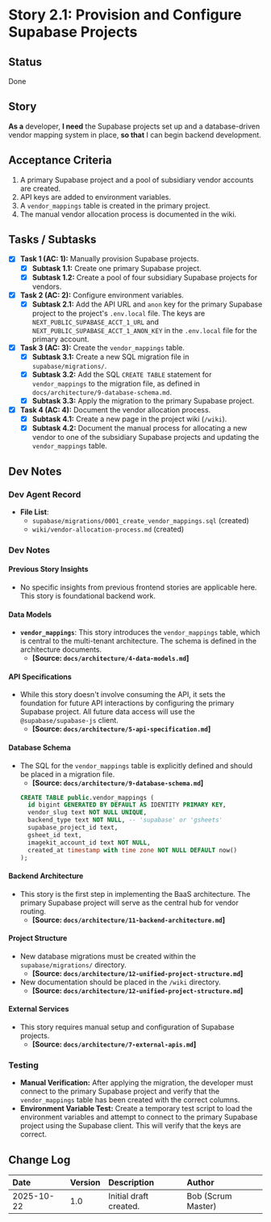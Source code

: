 # Story 2.1: Provision and Configure Supabase Projects

## Status
Done

## Story
**As a** developer,
**I need** the Supabase projects set up and a database-driven vendor mapping system in place,
**so that** I can begin backend development.

## Acceptance Criteria
1. A primary Supabase project and a pool of subsidiary vendor accounts are created.
2. API keys are added to environment variables.
3. A `vendor_mappings` table is created in the primary project.
4. The manual vendor allocation process is documented in the wiki.

## Tasks / Subtasks
- [x] **Task 1 (AC: 1):** Manually provision Supabase projects.
  - [x] **Subtask 1.1:** Create one primary Supabase project.
  - [x] **Subtask 1.2:** Create a pool of four subsidiary Supabase projects for vendors.
- [x] **Task 2 (AC: 2):** Configure environment variables.
  - [x] **Subtask 2.1:** Add the API URL and `anon` key for the primary Supabase project to the project's `.env.local` file. The keys are `NEXT_PUBLIC_SUPABASE_ACCT_1_URL` and `NEXT_PUBLIC_SUPABASE_ACCT_1_ANON_KEY` in the `.env.local` file for the  primary account.
- [x] **Task 3 (AC: 3):** Create the `vendor_mappings` table.
  - [x] **Subtask 3.1:** Create a new SQL migration file in `supabase/migrations/`.
  - [x] **Subtask 3.2:** Add the SQL `CREATE TABLE` statement for `vendor_mappings` to the migration file, as defined in `docs/architecture/9-database-schema.md`.
  - [x] **Subtask 3.3:** Apply the migration to the primary Supabase project.
- [x] **Task 4 (AC: 4):** Document the vendor allocation process.
  - [x] **Subtask 4.1:** Create a new page in the project wiki (`/wiki`).
  - [x] **Subtask 4.2:** Document the manual process for allocating a new vendor to one of the subsidiary Supabase projects and updating the `vendor_mappings` table.

## Dev Notes

### Dev Agent Record

*   **File List**:
    *   `supabase/migrations/0001_create_vendor_mappings.sql` (created)
    *   `wiki/vendor-allocation-process.md` (created)

### Dev Notes

#### Previous Story Insights
*   No specific insights from previous frontend stories are applicable here. This story is foundational backend work.

#### Data Models
*   **`vendor_mappings`**: This story introduces the `vendor_mappings` table, which is central to the multi-tenant architecture. The schema is defined in the architecture documents.
    *   **[Source: `docs/architecture/4-data-models.md`]**

#### API Specifications
*   While this story doesn't involve consuming the API, it sets the foundation for future API interactions by configuring the primary Supabase project. All future data access will use the `@supabase/supabase-js` client.
    *   **[Source: `docs/architecture/5-api-specification.md`]**

#### Database Schema
*   The SQL for the `vendor_mappings` table is explicitly defined and should be placed in a migration file.
    *   **[Source: `docs/architecture/9-database-schema.md`]**
    ```sql
    CREATE TABLE public.vendor_mappings (
      id bigint GENERATED BY DEFAULT AS IDENTITY PRIMARY KEY,
      vendor_slug text NOT NULL UNIQUE,
      backend_type text NOT NULL, -- 'supabase' or 'gsheets'
      supabase_project_id text,
      gsheet_id text,
      imagekit_account_id text NOT NULL,
      created_at timestamp with time zone NOT NULL DEFAULT now()
    );
    ```

#### Backend Architecture
*   This story is the first step in implementing the BaaS architecture. The primary Supabase project will serve as the central hub for vendor routing.
    *   **[Source: `docs/architecture/11-backend-architecture.md`]**

#### Project Structure
*   New database migrations must be created within the `supabase/migrations/` directory.
    *   **[Source: `docs/architecture/12-unified-project-structure.md`]**
*   New documentation should be placed in the `/wiki` directory.
    *   **[Source: `docs/architecture/12-unified-project-structure.md`]**

#### External Services
*   This story requires manual setup and configuration of Supabase projects.
    *   **[Source: `docs/architecture/7-external-apis.md`]**

### Testing
*   **Manual Verification:** After applying the migration, the developer must connect to the primary Supabase project and verify that the `vendor_mappings` table has been created with the correct columns.
*   **Environment Variable Test:** Create a temporary test script to load the environment variables and attempt to connect to the primary Supabase project using the Supabase client. This will verify that the keys are correct.

## Change Log
| Date | Version | Description | Author |
| :--- | :--- | :--- | :--- |
| 2025-10-22 | 1.0 | Initial draft created. | Bob (Scrum Master) |
